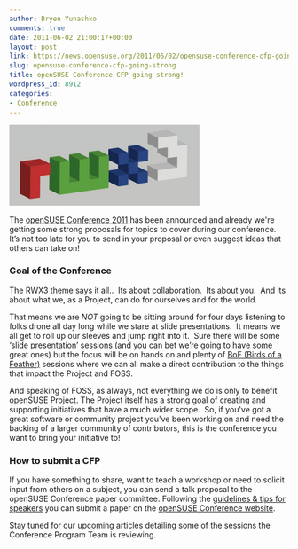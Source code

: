 ```yaml
---
author: Bryen Yunashko
comments: true
date: 2011-06-02 21:00:17+00:00
layout: post
link: https://news.opensuse.org/2011/06/02/opensuse-conference-cfp-going-strong/
slug: opensuse-conference-cfp-going-strong
title: openSUSE Conference CFP going strong!
wordpress_id: 8912
categories:
- Conference
---
```


[![rwx3 logo](/wp-content/uploads/2011/05/RWX3.png)](http://news.opensuse.org/2011/05/16/opensuse-conference-2011-to-be-creative-and-open/rwx3/)

The [openSUSE Conference 2011](http://en.opensuse.org/Portal:Conference) has been announced and already we're getting some strong proposals for topics to cover during our conference.  It’s not too late for you to send in your proposal or even suggest ideas that others can take on!<!-- more -->


### Goal of the Conference


The RWX3 theme says it all..  Its about collaboration.  Its about you.  And its about what we, as a Project, can do for ourselves and for the world.

That means we are *NOT* going to be sitting around for four days listening to folks drone all day long while we stare at slide presentations.  It means we all get to roll up our sleeves and jump right into it.  Sure there will be some ‘slide presentation’ sessions (and you can bet we’re going to have some great ones) but the focus will be on hands on and plenty of [BoF (Birds of a Feather)](http://en.wikipedia.org/wiki/Birds_of_a_Feather_(computing)) sessions where we can all make a direct contribution to the things that impact the Project and FOSS.

And speaking of FOSS, as always, not everything we do is only to benefit openSUSE Project. The Project itself has a strong goal of creating and supporting initiatives that have a much wider scope.  So, if you've got a great software or community project you've been working on and need the backing of a larger community of contributors, this is the conference you want to bring your initiative to!



### How to submit a CFP


If you have something to share, want to teach a workshop or need to solicit input from others on a subject, you can send a talk proposal to the openSUSE Conference paper committee. Following the [guidelines & tips for speakers](http://en.opensuse.org/openSUSE:Conference_Planning_2011_guidelines_for_speakers) you can submit a paper on the [openSUSE Conference website](http://conference.opensuse.org/indico/).

Stay tuned for our upcoming articles detailing some of the sessions the Conference Program Team is reviewing.
